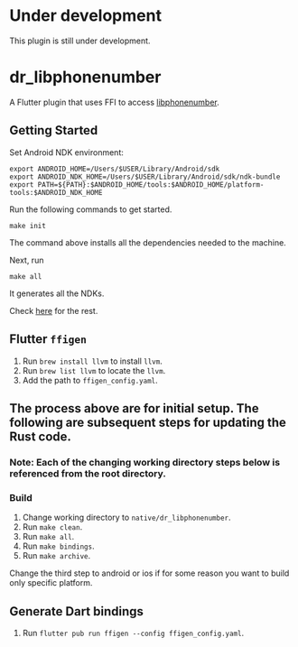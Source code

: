 # Under development
This plugin is still under development.

# dr_libphonenumber

A Flutter plugin that uses FFI to access [libphonenumber](https://github.com/rustonaut/rust-phonenumber).

## Getting Started

Set Android NDK environment:

```shell
export ANDROID_HOME=/Users/$USER/Library/Android/sdk
export ANDROID_NDK_HOME=/Users/$USER/Library/Android/sdk/ndk-bundle
export PATH=${PATH}:$ANDROID_HOME/tools:$ANDROID_HOME/platform-tools:$ANDROID_NDK_HOME
```

Run the following commands to get started.

```shell
make init
```

The command above installs all the dependencies needed to the machine.

Next, run

```shell
make all
```

It generates all the NDKs.

Check [here](https://github.com/TabooSun/flutter-rust-ffi) for the rest.

## Flutter `ffigen`
1. Run `brew install llvm` to install `llvm`.
2. Run `brew list llvm` to locate the `llvm`.
3. Add the path to `ffigen_config.yaml`.

## The process above are for initial setup. The following are subsequent steps for updating the Rust code.

### Note: Each of the changing working directory steps below is referenced from the root directory. 

### Build
1. Change working directory to `native/dr_libphonenumber`.
2. Run `make clean`.
3. Run `make all`.
4. Run `make bindings`.
5. Run `make archive`.

Change the third step to android or ios if for some reason you want to build only specific platform.

## Generate Dart bindings
1. Run `flutter pub run ffigen --config ffigen_config.yaml`.
